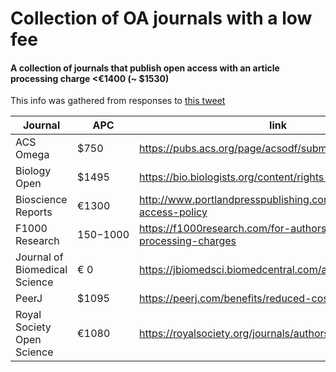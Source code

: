 # Collection of OA journals with a low fee


#### A collection of journals that publish open access with an article processing charge <€1400 (~ $1530) 

This info was gathered from responses to [this tweet](https://twitter.com/joachimgoedhart/status/1167874858094514176)


|Journal | APC|link|
|---|---|---|
|ACS Omega|$750|https://pubs.acs.org/page/acsodf/submission/authors.html|
|Biology Open| $1495|https://bio.biologists.org/content/rights-permissions|
|Bioscience Reports| €1300|http://www.portlandpresspublishing.com/content/open-access-policy|
|F1000 Research|$150-$1000|https://f1000research.com/for-authors/article-processing-charges|
|Journal of Biomedical Science|€ 0|https://jbiomedsci.biomedcentral.com/about|
|PeerJ|$1095|https://peerj.com/benefits/reduced-cost-publishing/|
|Royal Society Open Science|€1080|https://royalsociety.org/journals/authors/open-access/|

